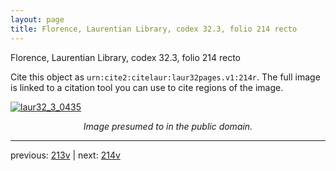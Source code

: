 ```yaml
---
layout: page
title: Florence, Laurentian Library, codex 32.3, folio 214 recto
---
```


Florence, Laurentian Library, codex 32.3, folio 214 recto

Cite this object as `urn:cite2:citelaur:laur32pages.v1:214r`.  The full image is linked to a citation tool you can use to cite regions of the image.

[![laur32_3_0435](http://www.homermultitext.org/iipsrv?IIIF=/project/homer/pyramidal/deepzoom/citelaur/laur32imgs/v1/laur32_3_0435.tif/full/800,/0/default.jpg)](http://www.homermultitext.org/ict2/?urn=urn:cite2:citelaur:laur32imgs.v1:laur32_3_0435) 

<p style="text-align: center; font-style: italic;">Image presumed to in the public domain.</p>

---

previous: [213v](../213v/) | next: [214v](../214v/)